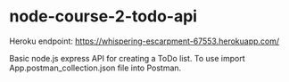 # node-course-2-todo-api

Heroku endpoint: https://whispering-escarpment-67553.herokuapp.com/

Basic node.js express API for creating a ToDo list. 
To use import App.postman_collection.json file into Postman.

